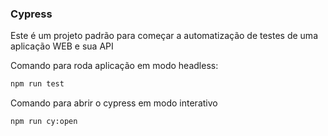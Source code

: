 ### Cypress 

Este é um projeto padrão para começar a automatização de testes de uma aplicação WEB e sua API

Comando para roda aplicação em modo headless:
~~~bash 
npm run test
~~~

Comando para abrir o cypress em modo interativo
~~~bash 
npm run cy:open
~~~







